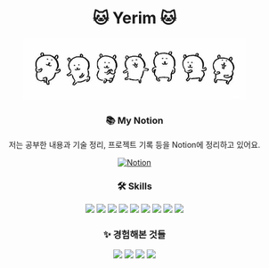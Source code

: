 <h1 align="center">🐱 Yerim 🐱</h1>

<p align="center">
  <img src="https://github.com/yerim414/yerim414/blob/main/a4f2487d95fc4d699de47970128d24b5.jpg" alt="담곰" width="400"/>
</p>

<h3 align="center">📚 My Notion</h3>

<p align="center">
저는 공부한 내용과 기술 정리, 프로젝트 기록 등을 Notion에 정리하고 있어요.<br>
</p>

<p align="center">
<a href="https://your-notion-link" target="_blank">
  <img src="https://img.shields.io/badge/Notion-000000?style=flat&logo=notion&logoColor=white" alt="Notion"/>
</a>
</p>

<h3 align="center">🛠 Skills</h3>

<p align="center">
  <img src="https://img.shields.io/badge/Python-3776AB?style=flat&logo=python&logoColor=white"/> 
  <img src="https://img.shields.io/badge/Node.js-339933?style=flat&logo=node.js&logoColor=white"/> 
  <img src="https://img.shields.io/badge/PHP-777BB4?style=flat&logo=php&logoColor=white"/> 
  <img src="https://img.shields.io/badge/Vue.js-4FC08D?style=flat&logo=vue.js&logoColor=white"/> 
  <img src="https://img.shields.io/badge/MySQL-4479A1?style=flat&logo=mysql&logoColor=white"/> 
  <img src="https://img.shields.io/badge/MariaDB-003545?style=flat&logo=mariadb&logoColor=white"/> 
  <img src="https://img.shields.io/badge/MongoDB-47A248?style=flat&logo=mongodb&logoColor=white"/> 
  <img src="https://img.shields.io/badge/Docker-2496ED?style=flat&logo=docker&logoColor=white"/> 
  <img src="https://img.shields.io/badge/Linux-FCC624?style=flat&logo=linux&logoColor=black"/> 
</p>

<h3 align="center">✨ 경험해본 것들</h3>

<p align="center">
  <img src="https://img.shields.io/badge/FastAPI-009688?style=flat&logo=fastapi&logoColor=white"/> 
  <img src="https://img.shields.io/badge/NestJS-E0234E?style=flat&logo=nestjs&logoColor=white"/> 
  <img src="https://img.shields.io/badge/GitHub-181717?style=flat&logo=github"/> 
  <img src="https://img.shields.io/badge/Notion-000000?style=flat&logo=notion&logoColor=white"/> 
</p>
